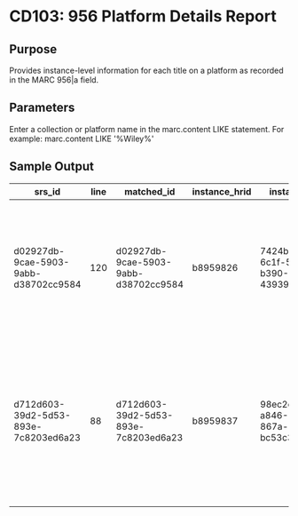 # CD103: 956 Platform Details Report
## Purpose
Provides instance-level information for each title on a platform as recorded in the MARC 956|a field. 
## Parameters
Enter a collection or platform name in the marc.content LIKE statement. For example: marc.content LIKE '%Wiley%'
## Sample Output
| srs_id                               | line | matched_id                           | instance_hrid | instance_id                          | field | ind1 | ind2 | ord | sf | content                     | __id     | __cf | __start   | __end      | __current | __source | __origin | id                                   | title                                                                                                                                                  | status_updated_date | _version | index_title                                                                                     | source | previously_held | discovery_suppress | mode_of_issuance_id                  | hrid     | status_id                            | staff_suppress | instance_type_id                     | cataloged_date |
|--------------------------------------|------|--------------------------------------|---------------|--------------------------------------|-------|------|------|-----|----|-----------------------------|----------|------|-----------|------------|-----------|----------|----------|--------------------------------------|--------------------------------------------------------------------------------------------------------------------------------------------------------|---------------------|----------|-------------------------------------------------------------------------------------------------|--------|-----------------|--------------------|--------------------------------------|----------|--------------------------------------|----------------|--------------------------------------|----------------|
| d02927db-9cae-5903-9abb-d38702cc9584 | 120  | d02927db-9cae-5903-9abb-d38702cc9584 | b8959826      | 7424bc23-6c1f-5cd4-b390-439394b6a970 | 956   |      |      | 1   | a  | Wiley Online Library: Books | 27363465 | TRUE | 5/12/2023 | 12/30/9999 | TRUE      | folio    |          | 7424bc23-6c1f-5cd4-b390-439394b6a970 | Enhancing student learning and development in cross-border higher   education / Dennis C. Roberts, Susan R. Komives.                                   | 5/8/2023            | 1        | Enhancing student learning and development in cross-border higher   education /                 | MARC   | FALSE           | FALSE              | 9d18a02f-5897-4c31-9106-c9abb5c7ae8b | b8959826 | 52a2ff34-2a12-420d-8539-21aa8d3cf5d8 | FALSE          | 6312d172-f0cf-40f6-b27d-9fa8feaf332f |                |
| d712d603-39d2-5d53-893e-7c8203ed6a23 | 88   | d712d603-39d2-5d53-893e-7c8203ed6a23 | b8959837      | 98ec2c38-a846-5d23-867a-bc53c310a93a | 956   |      |      | 1   | a  | Wiley Online Library: Books | 27363476 | TRUE | 5/12/2023 | 12/30/9999 | TRUE      | folio    |          | 98ec2c38-a846-5d23-867a-bc53c310a93a | How ideal worker norms shape work-life for different constituent groups   in higher education / Lisa Wolf-Wendel, Kelly Ward, Amanda M. Kulp, Editors. | 5/8/2023            | 1        | How ideal worker norms shape work-life for different constituent groups   in higher education / | MARC   | FALSE           | FALSE              | 9d18a02f-5897-4c31-9106-c9abb5c7ae8b | b8959837 | 52a2ff34-2a12-420d-8539-21aa8d3cf5d8 | FALSE          | 6312d172-f0cf-40f6-b27d-9fa8feaf332f |                |
